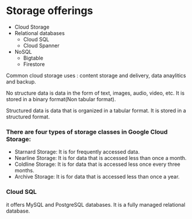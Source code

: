 # Storage offerings

- Cloud Storage
- Relational databases
    * Cloud SQL
    * Cloud Spanner
- NoSQL
    - Bigtable
    - Firestore

Common cloud storage uses : content storage and delivery, data anaylitics and backup.

No structure data is data in the form of text, images, audio, video, etc. It is stored in a binary format(Non tabular format).

Structured data is data that is organized in a tabular format. It is stored in a structured format.

### There are four types of storage classes in Google Cloud Storage:

- Starnard Storage: It is for frequently accessed data.
- Nearline Storage: It is for data that is accessed less than once a month.
- Coldline Storage: It is for data that is accessed less once every three months.
- Archive Storage: It is for data that is accessed less than once a year.


### Cloud SQL

it offers MySQL and PostgreSQL databases. It is a fully managed relational database.